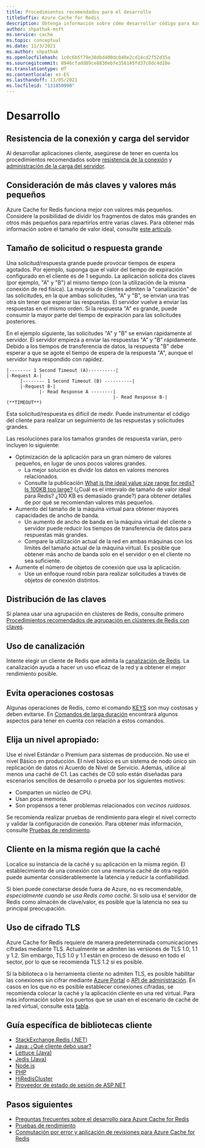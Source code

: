 ```yaml
---
title: Procedimientos recomendados para el desarrollo
titleSuffix: Azure Cache for Redis
description: Obtenga información sobre cómo desarrollar código para Azure Cache for Redis.
author: shpathak-msft
ms.service: cache
ms.topic: conceptual
ms.date: 11/3/2021
ms.author: shpathak
ms.openlocfilehash: 1c0c6b5f79e38dbd400dc048e2cd14cd2f52d35a
ms.sourcegitcommit: 8946cfadd89ce8830ebfe358145fd37c0dc4d10e
ms.translationtype: HT
ms.contentlocale: es-ES
ms.lasthandoff: 11/05/2021
ms.locfileid: "131850990"
---
```

# <a name="development"></a>Desarrollo

## <a name="connection-resilience-and-server-load"></a>Resistencia de la conexión y carga del servidor

Al desarrollar aplicaciones cliente, asegúrese de tener en cuenta los procedimientos recomendados sobre [resistencia de la conexión](cache-best-practices-connection.md) y [administración de la carga del servidor](cache-best-practices-server-load.md).

## <a name="consider-more-keys-and-smaller-values"></a>Consideración de más claves y valores más pequeños

Azure Cache for Redis funciona mejor con valores más pequeños. Considere la posibilidad de dividir los fragmentos de datos más grandes en otros más pequeños para repartirlos entre varias claves. Para obtener más información sobre el tamaño de valor ideal, consulte [este artículo](https://stackoverflow.com/questions/55517224/what-is-the-ideal-value-size-range-for-redis-is-100kb-too-large/).

## <a name="large-request-or-response-size"></a>Tamaño de solicitud o respuesta grande

Una solicitud/respuesta grande puede provocar tiempos de espera agotados. Por ejemplo, suponga que el valor del tiempo de expiración configurado en el cliente es de 1 segundo. La aplicación solicita dos claves (por ejemplo, "A" y "B") al mismo tiempo (con la utilización de la misma conexión de red física). La mayoría de clientes admiten la "canalización" de las solicitudes, en la que ambas solicitudes, "A" y "B", se envían una tras otra sin tener que esperar las respuestas. El servidor vuelve a enviar las respuestas en el mismo orden. Si la respuesta "A" es grande, puede consumir la mayor parte del tiempo de expiración para las solicitudes posteriores.

En el ejemplo siguiente, las solicitudes "A" y "B" se envían rápidamente al servidor. El servidor empieza a enviar las respuestas "A" y "B" rápidamente. Debido a los tiempos de transferencia de datos, la respuesta "B" debe esperar a que se agote el tiempo de espera de la respuesta "A", aunque el servidor haya respondido con rapidez.

```console
|-------- 1 Second Timeout (A)----------|
|-Request A-|
     |-------- 1 Second Timeout (B) ----------|
     |-Request B-|
            |- Read Response A --------|
                                       |- Read Response B-| (**TIMEOUT**)
```

Esta solicitud/respuesta es difícil de medir. Puede instrumentar el código del cliente para realizar un seguimiento de las respuestas y solicitudes grandes.

Las resoluciones para los tamaños grandes de respuesta varían, pero incluyen lo siguiente:

- Optimización de la aplicación para un gran número de valores pequeños, en lugar de unos pocos valores grandes.
    - La mejor solución es dividir los datos en valores menores relacionados.
    - Consulte la publicación [What is the ideal value size range for redis? Is 100KB too large?](https://groups.google.com/forum/#!searchin/redis-db/size/redis-db/n7aa2A4DZDs/3OeEPHSQBAAJ) (¿Cuál es el intervalo de tamaño de valor ideal para Redis? ¿100 KB es demasiado grande?) para obtener detalles de por qué se recomiendan valores más pequeños.
- Aumento del tamaño de la máquina virtual para obtener mayores capacidades de ancho de banda.
    - Un aumento de ancho de banda en la máquina virtual del cliente o servidor puede reducir los tiempos de transferencia de datos para respuestas más grandes.
    - Compare la utilización actual de la red en ambas máquinas con los límites del tamaño actual de la máquina virtual. Es posible que obtener más ancho de banda solo en el servidor o en el cliente no sea suficiente.
- Aumente el número de objetos de conexión que usa la aplicación.
    - Use un enfoque round robin para realizar solicitudes a través de objetos de conexión distintos.

## <a name="key-distribution"></a>Distribución de las claves

Si planea usar una agrupación en clústeres de Redis, consulte primero [Procedimientos recomendados de agrupación en clústeres de Redis con claves](https://redislabs.com/blog/redis-clustering-best-practices-with-keys/).

## <a name="use-pipelining"></a>Uso de canalización

Intente elegir un cliente de Redis que admita la [canalización de Redis](https://redis.io/topics/pipelining). La canalización ayuda a hacer un uso eficaz de la red y a obtener el mejor rendimiento posible.

## <a name="avoid-expensive-operations"></a>Evita operaciones costosas

Algunas operaciones de Redis, como el comando [KEYS](https://redis.io/commands/keys) son muy costosas y deben evitarse. En [Comandos de larga duración](cache-troubleshoot-server.md#long-running-commands) encontrará algunos aspectos para tener en cuenta con relación a estos comandos.

## <a name="choose-an-appropriate-tier"></a>Elija un nivel apropiado:

Use el nivel Estándar o Premium para sistemas de producción.  No use el nivel Básico en producción. El nivel básico es un sistema de nodo único sin replicación de datos ni Acuerdo de Nivel de Servicio. Además, utilice al menos una caché de C1. Las cachés de C0 solo están diseñadas para escenarios sencillos de desarrollo o prueba por los siguientes motivos:

- Comparten un núcleo de CPU.
- Usan poca memoria.
- Son propensos a tener problemas relacionados con *vecinos ruidosos*.

Se recomienda realizar pruebas de rendimiento para elegir el nivel correcto y validar la configuración de conexión. Para obtener más información, consulte [Pruebas de rendimiento](cache-best-practices-performance.md).

## <a name="client-in-same-region-as-cache"></a>Cliente en la misma región que la caché

Localice su instancia de la caché y su aplicación en la misma región. El establecimiento de una conexión con una memoria caché de otra región puede aumentar considerablemente la latencia y reducir la confiabilidad.  

Si bien puede conectarse desde fuera de Azure, no es recomendable, *especialmente cuando se usa Redis como caché*.  Si solo usa el servidor de Redis como almacén de clave/valor, es posible que la latencia no sea su principal preocupación.

## <a name="use-tls-encryption"></a>Uso de cifrado TLS

Azure Cache for Redis requiere de manera predeterminada comunicaciones cifradas mediante TLS. Actualmente se admiten las versiones de TLS 1.0, 1.1 y 1.2. Sin embargo, TLS 1.0 y 1.1 están en proceso de desuso en todo el sector, por lo que se recomienda TLS 1.2 si es posible.

Si la biblioteca o la herramienta cliente no admiten TLS, es posible habilitar las conexiones sin cifrar mediante [Azure Portal](cache-configure.md#access-ports) o [API de administración](/rest/api/redis/redis/update). En casos en los que no es posible establecer conexiones cifradas, se recomienda colocar la caché y la aplicación cliente en una red virtual. Para más información sobre los puertos que se usan en el escenario de caché de la red virtual, consulte esta [tabla](cache-how-to-premium-vnet.md#outbound-port-requirements).

## <a name="client-library-specific-guidance"></a>Guía específica de bibliotecas cliente

- [StackExchange.Redis (.NET)](cache-best-practices-connection.md#using-forcereconnect-with-stackexchangeredis)
- [Java: ¿Qué cliente debo usar?](https://gist.github.com/warrenzhu25/1beb02a09b6afd41dff2c27c53918ce7#file-azure-redis-java-best-practices-md)
- [Lettuce (Java)](https://github.com/Azure/AzureCacheForRedis/blob/main/Lettuce%20Best%20Practices.md)
- [Jedis (Java)](https://gist.github.com/JonCole/925630df72be1351b21440625ff2671f#file-redis-bestpractices-java-jedis-md)
- [Node.js](https://gist.github.com/JonCole/925630df72be1351b21440625ff2671f#file-redis-bestpractices-node-js-md)
- [PHP](https://gist.github.com/JonCole/925630df72be1351b21440625ff2671f#file-redis-bestpractices-php-md)
- [HiRedisCluster](https://github.com/Azure/AzureCacheForRedis/blob/main/HiRedisCluster%20Best%20Practices.md)
- [Proveedor de estado de sesión de ASP.NET](https://gist.github.com/JonCole/925630df72be1351b21440625ff2671f#file-redis-bestpractices-session-state-provider-md)

## <a name="next-steps"></a>Pasos siguientes

- [Preguntas frecuentes sobre el desarrollo para Azure Cache for Redis](cache-development-faq.yml)
- [Pruebas de rendimiento](cache-best-practices-performance.md)
- [Conmutación por error y aplicación de revisiones para Azure Cache for Redis](cache-failover.md)

